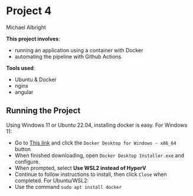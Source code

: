 # Project 4
Michael Albright


**This project involves**:
- running an application using a container with Docker
- automating the pipeline with Github Actions

**Tools used**:
- Ubuntu & Docker
- nginx
- angular

## Running the Project
Using Windows 11 or Ubuntu 22.04, installing docker is easy.
For Windows 11:
* Go to [This link](https://docs.docker.com/desktop/setup/install/windows-install/) and click the `Docker Desktop for Windows - x86_64` button
* When finished downloading, open `Docker Desktop Installer.exe` and configure.
* When prompted, select **Use WSL2 instead of HyperV**
* Continue to follow instructions to install, then click `Close` when completed.
For Ubuntu/WSL2:
* Use the command `sudo apt install docker`
